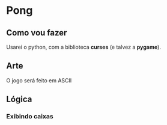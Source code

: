 # Pong

## Como vou fazer
Usarei o python, com a biblioteca **curses** (e talvez a **pygame**).

## Arte
O jogo será feito em ASCII

## Lógica
### Exibindo caixas
